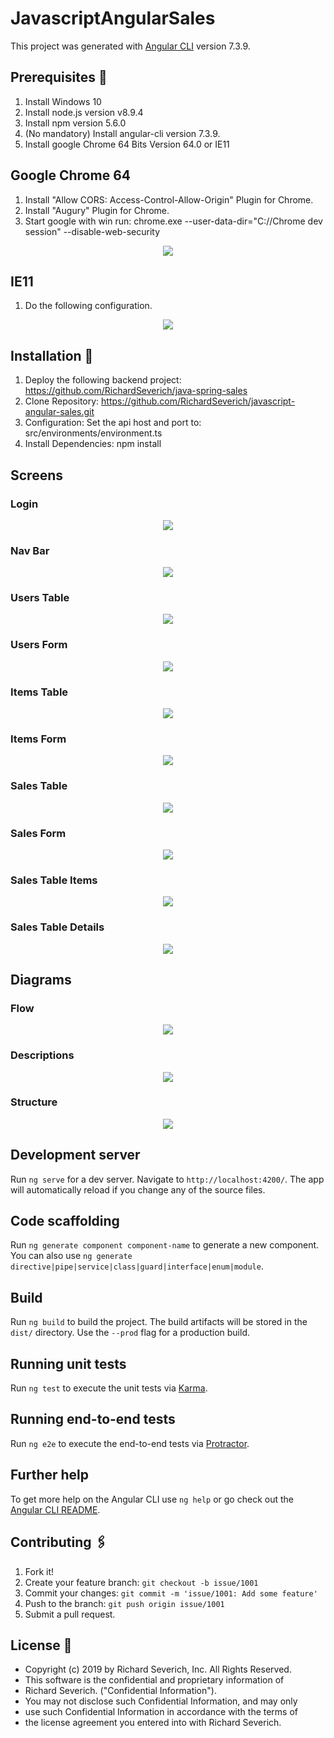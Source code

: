 # JavascriptAngularSales

This project was generated with [Angular CLI](https://github.com/angular/angular-cli) version 7.3.9.

## Prerequisites 🚀

1. Install Windows 10
2. Install node.js version v8.9.4
3. Install npm version 5.6.0
4. (No mandatory) Install angular-cli version 7.3.9.
5. Install google Chrome 64 Bits Version 64.0 or IE11

## Google Chrome 64

1. Install "Allow CORS: Access-Control-Allow-Origin" Plugin for Chrome.
2. Install "Augury" Plugin for Chrome.
3. Start google with win run: chrome.exe --user-data-dir="C://Chrome dev session" --disable-web-security

<p align="center">
  <img src="documentation/chrome-conf.jpg">
</p>

## IE11

1. Do the following configuration.

<p align="center">
  <img src="documentation/ie-conf.jpg">
</p>

## Installation 🔧

1. Deploy the following backend project: https://github.com/RichardSeverich/java-spring-sales
2. Clone Repository: https://github.com/RichardSeverich/javascript-angular-sales.git
3. Configuration: Set the api host and port to: src/environments/environment.ts
4. Install Dependencies: npm install

## Screens

### Login

<p align="center">
  <img src="documentation/ui-login.jpg">
</p>

### Nav Bar

<p align="center">
  <img src="documentation/ui-nav-bar.jpg">
</p>

### Users Table

<p align="center">
  <img src="documentation/ui-users-table.jpg">
</p>

### Users Form

<p align="center">
  <img src="documentation/ui-users-form.jpg">
</p>

### Items Table

<p align="center">
  <img src="documentation/ui-items-table.jpg">
</p>

### Items Form

<p align="center">
  <img src="documentation/ui-items-form.jpg">
</p>

### Sales Table

<p align="center">
  <img src="documentation/ui-sales-table.jpg">
</p>

### Sales Form

<p align="center">
  <img src="documentation/ui-sales-form.jpg">
</p>

### Sales Table Items

<p align="center">
  <img src="documentation/ui-sales-table-items.jpg">
</p>

### Sales Table Details

<p align="center">
  <img src="documentation/ui-sales-table-details.jpg">
</p>

## Diagrams

### Flow

<p align="center">
  <img src="documentation/diagram-flow.jpg">
</p>

### Descriptions

<p align="center">
  <img src="documentation/diagram-description.jpg">
</p>

### Structure

<p align="center">
  <img src="documentation/diagram-componets-structure.jpg">
</p>

## Development server

Run `ng serve` for a dev server. Navigate to `http://localhost:4200/`. The app will automatically reload if you change any of the source files.

## Code scaffolding

Run `ng generate component component-name` to generate a new component. You can also use `ng generate directive|pipe|service|class|guard|interface|enum|module`.

## Build

Run `ng build` to build the project. The build artifacts will be stored in the `dist/` directory. Use the `--prod` flag for a production build.

## Running unit tests

Run `ng test` to execute the unit tests via [Karma](https://karma-runner.github.io).

## Running end-to-end tests

Run `ng e2e` to execute the end-to-end tests via [Protractor](http://www.protractortest.org/).

## Further help

To get more help on the Angular CLI use `ng help` or go check out the [Angular CLI README](https://github.com/angular/angular-cli/blob/master/README.md).

## Contributing 🖇️

1. Fork it!
2. Create your feature branch: `git checkout -b issue/1001`
3. Commit your changes: `git commit -m 'issue/1001: Add some feature'`
4. Push to the branch: `git push origin issue/1001`
5. Submit a pull request.

## License 📄

- Copyright (c) 2019 by Richard Severich, Inc. All Rights Reserved.
- This software is the confidential and proprietary information of
- Richard Severich. ("Confidential Information").
- You may not disclose such Confidential Information, and may only
- use such Confidential Information in accordance with the terms of
- the license agreement you entered into with Richard Severich.
